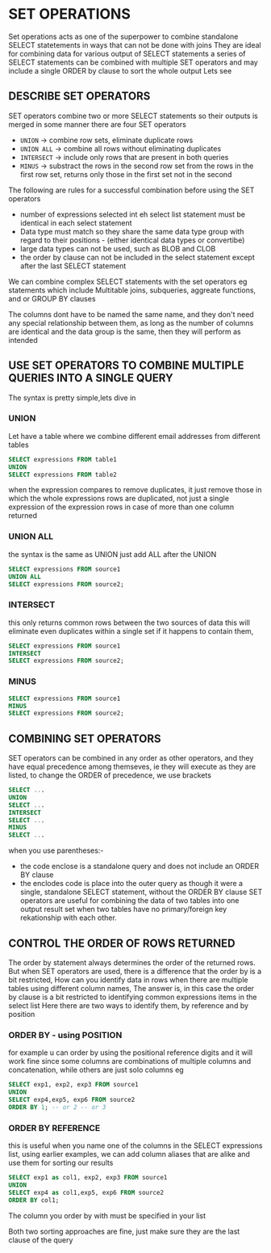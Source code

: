 # SET OPERATIONS

Set operations acts as one of the superpower to combine standalone SELECT statetements in ways that can not be done with joins
They are ideal for combining data for various output of SELECT statements
a series of SELECT statements can be combined with multiple SET operators and may include a single ORDER by clause to sort the whole output
Lets see

## DESCRIBE SET OPERATORS

SET operators combine two or more SELECT statements so their outputs is merged in some manner
there are four SET operators

- `UNION` -> combine row sets, eliminate duplicate rows
- `UNION ALL` -> combine all rows without eliminating duplicates
- `INTERSECT` -> include only rows that are present in both queries
- `MINUS` -> substract the rows in the second row set from the rows in the first row set, returns only those in the first set not in the second

The following are rules for a successful combination before using the SET operators

- number of expressions selected int eh select list statement must be identical in each select statement
- Data type must match so they share the same data type group with regard to their positions - (either identical data types or convertibe)
- large data types can not be used, such as BLOB and CLOB
- the order by clause can not be included in the select statement except after the last SELECT statement

We can combine complex SELECT statements with the set operators eg statements which include Multitable joins, subqueries, aggreate functions, and or GROUP BY clauses

The columns dont have to be named the same name, and they don't need any special relationship between them, as long as the number of columns are identical and the data group is the same, then they will perform as intended

## USE SET OPERATORS TO COMBINE MULTIPLE QUERIES INTO A SINGLE QUERY

The syntax is pretty simple,lets dive in

### UNION

Let have a table where we combine different email addresses from different tables

```sql
SELECT expressions FROM table1
UNION
SELECT expressions FROM table2
```

when the expression compares to remove duplicates, it just remove those in which the whole expressions rows are duplicated, not just a single expression of the expression rows in case of more than one column returned

### UNION ALL

the syntax is the same as UNION just add ALL after the UNION

```sql
SELECT expressions FROM source1
UNION ALL
SELECT expressions FROM source2;
```

### INTERSECT

this only returns common rows between the two sources of data
this will eliminate even duplicates within a single set if it happens to contain them,

```sql
SELECT expressions FROM source1
INTERSECT
SELECT expressions FROM source2;
```

### MINUS

```sql
SELECT expressions FROM source1
MINUS
SELECT expressions FROM source2;
```

## COMBINING SET OPERATORS

SET operators can be combined in any order as other operators, and they have equal precedence among themseves, ie they will execute as they are listed, to change the ORDER of precedence, we use brackets

```sql
SELECT ...
UNION
SELECT ...
INTERSECT
SELECT ...
MINUS
SELECT ...
```

when you use parentheses:-

- the code enclose is a standalone query and does not include an ORDER BY clause
- the enclodes code is place into the outer query as though it were a single, standalone SELECT statement, without the ORDER BY clause
  SET operators are useful for combining the data of two tables into one output result set when two tables have no primary/foreign key rekationship with each other.

## CONTROL THE ORDER OF ROWS RETURNED

The order by statement always determines the order of the returned rows. But when SET operators are used, there is a difference that the order by is a bit restricted,
How can you identify data in rows when there are multiple tables using different column names,
The answer is, in this case the order by clause is a bit restricted to identifying common expressions items in the select list
Here there are two ways to identify them, by reference and by position

### ORDER BY - using POSITION

for example u can order by using the positional reference digits and it will work fine since some columns are combinations of multiple columns and concatenation, while others are just solo columns
eg

```sql
SELECT exp1, exp2, exp3 FROM source1
UNION
SELECT exp4,exp5, exp6 FROM source2
ORDER BY 1; -- or 2 -- or 3
```

### ORDER BY REFERENCE

this is useful when you name one of the columns in the SELECT expressions list, using earlier examples, we can add column aliases that are alike and use them for sorting our results

```sql
SELECT exp1 as col1, exp2, exp3 FROM source1
UNION
SELECT exp4 as col1,exp5, exp6 FROM source2
ORDER BY col1;
```

The column you order by with must be specified in your list

Both two sorting approaches are fine, just make sure they are the last clause of the query
